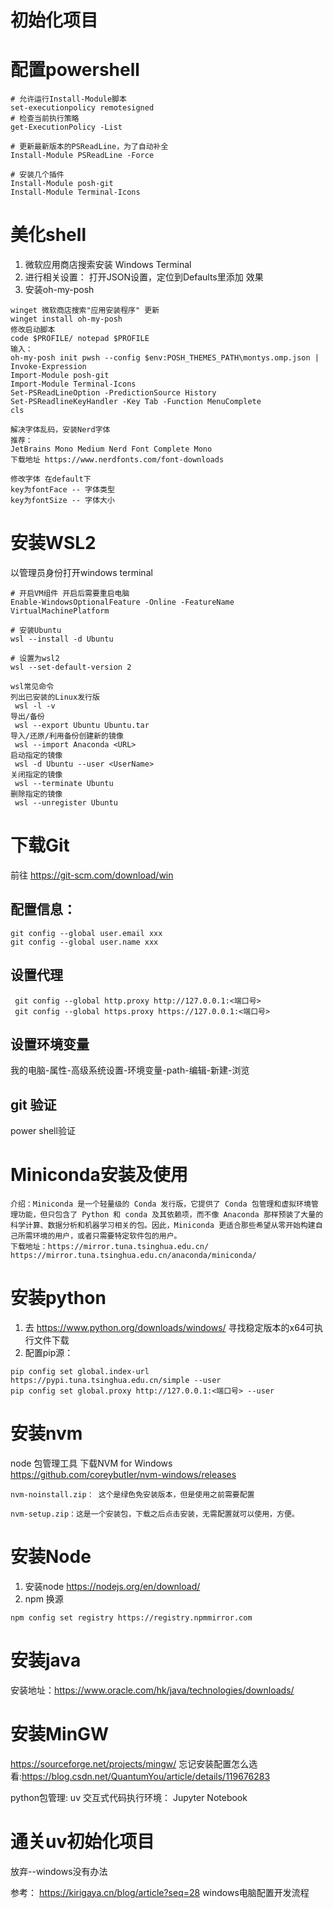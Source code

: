 # 初始化项目
# 配置powershell
```
# 允许运行Install-Module脚本
set-executionpolicy remotesigned
# 检查当前执行策略
get-ExecutionPolicy -List

# 更新最新版本的PSReadLine，为了自动补全
Install-Module PSReadLine -Force

# 安装几个插件
Install-Module posh-git
Install-Module Terminal-Icons
```
# 美化shell
1. 微软应用商店搜索安装 Windows Terminal
2. 进行相关设置：
打开JSON设置，定位到Defaults里添加 效果
3. 安装oh-my-posh
```
winget 微软商店搜索"应用安装程序" 更新
winget install oh-my-posh
修改启动脚本
code $PROFILE/ notepad $PROFILE
输入：
oh-my-posh init pwsh --config $env:POSH_THEMES_PATH\montys.omp.json | Invoke-Expression
Import-Module posh-git
Import-Module Terminal-Icons
Set-PSReadLineOption -PredictionSource History
Set-PSReadlineKeyHandler -Key Tab -Function MenuComplete
cls

解决字体乱码，安装Nerd字体
推荐：
JetBrains Mono Medium Nerd Font Complete Mono
下载地址 https://www.nerdfonts.com/font-downloads

修改字体 在default下 
key为fontFace -- 字体类型
key为fontSize -- 字体大小
```
# 安装WSL2
以管理员身份打开windows terminal
```
# 开启VM组件 开启后需要重启电脑
Enable-WindowsOptionalFeature -Online -FeatureName VirtualMachinePlatform

# 安装Ubuntu
wsl --install -d Ubuntu

# 设置为wsl2
wsl --set-default-version 2

wsl常见命令
列出已安装的Linux发行版
 wsl -l -v
导出/备份
 wsl --export Ubuntu Ubuntu.tar
导入/还原/利用备份创建新的镜像
 wsl --import Anaconda <URL>
启动指定的镜像
 wsl -d Ubuntu --user <UserName>
关闭指定的镜像
 wsl --terminate Ubuntu
删除指定的镜像
 wsl --unregister Ubuntu
```

# 下载Git
前往 https://git-scm.com/download/win
## 配置信息：
```
git config --global user.email xxx
git config --global user.name xxx
```
## 设置代理
```
 git config --global http.proxy http://127.0.0.1:<端口号>
 git config --global https.proxy https://127.0.0.1:<端口号>
```
## 设置环境变量
我的电脑-属性-高级系统设置-环境变量-path-编辑-新建-浏览
## git 验证
power shell验证

# Miniconda安装及使用
```
介绍：Miniconda 是一个轻量级的 Conda 发行版，它提供了 Conda 包管理和虚拟环境管理功能，但只包含了 Python 和 conda 及其依赖项，而不像 Anaconda 那样预装了大量的科学计算、数据分析和机器学习相关的包。因此，Miniconda 更适合那些希望从零开始构建自己所需环境的用户，或者只需要特定软件包的用户。
下载地址：https://mirror.tuna.tsinghua.edu.cn/
https://mirror.tuna.tsinghua.edu.cn/anaconda/miniconda/

```

# 安装python
1. 去 https://www.python.org/downloads/windows/ 寻找稳定版本的x64可执行文件下载
2. 配置pip源：
```
pip config set global.index-url https://pypi.tuna.tsinghua.edu.cn/simple --user
pip config set global.proxy http://127.0.0.1:<端口号> --user
```
# 安装nvm
node 包管理工具
下载NVM for Windows
https://github.com/coreybutler/nvm-windows/releases
```
nvm-noinstall.zip： 这个是绿色免安装版本，但是使用之前需要配置

nvm-setup.zip：这是一个安装包，下载之后点击安装，无需配置就可以使用，方便。
```

# 安装Node
1. 安装node https://nodejs.org/en/download/
2. npm 换源
```
npm config set registry https://registry.npmmirror.com
```
# 安装java
安装地址：https://www.oracle.com/hk/java/technologies/downloads/

# 安装MinGW
https://sourceforge.net/projects/mingw/
忘记安装配置怎么选看:<a>https://blog.csdn.net/QuantumYou/article/details/119676283</a>


python包管理: uv
交互式代码执行环境： Jupyter Notebook
# 通关uv初始化项目
放弃--windows没有办法




参考： https://kirigaya.cn/blog/article?seq=28 windows电脑配置开发流程
